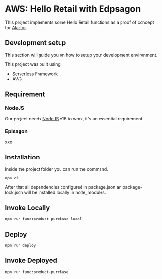 # AWS: Hello Retail with Edpsagon

This project implements some Hello Retail functions as a proof of concept for [Alastor](../README.md).
## Development setup

This section will guide you on how to setup your development environment.

This project was built using:

- Serverless Framework
- AWS

## Requirement

### NodeJS

Our project needs [NodeJS](https://nodejs.org/en/) v16 to work, it's an essential requirement.

### Episagon

xxx

## Installation

Inside the project folder you can run the command.

```bash
npm ci
```
After that all dependencies configured in package.json an package-lock.json will be installed locally in node_modules.

## Invoke Locally

```bash
npm run func:product-purchase-local
```

## Deploy

```bash
npm run deploy
```

## Invoke Deployed

```bash
npm run func:product-purchase
```
